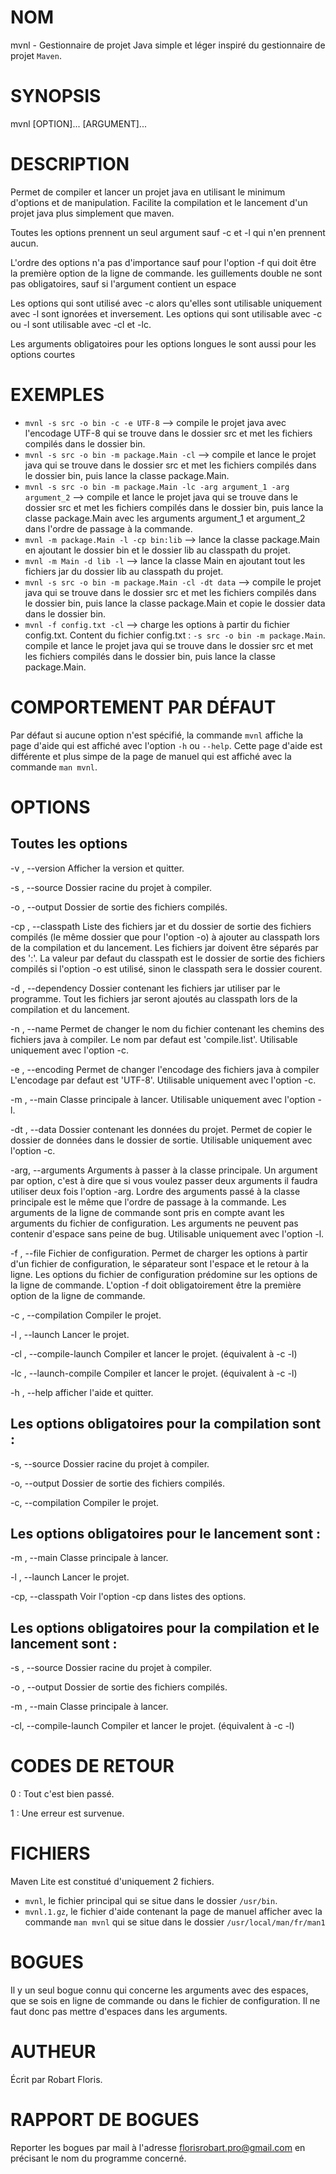 # NOM

mvnl - Gestionnaire de projet Java simple et léger inspiré du gestionnaire de projet `Maven`.

# SYNOPSIS

mvnl [OPTION]... [ARGUMENT]...

# DESCRIPTION

Permet de compiler et lancer un projet java en utilisant le minimum d'options et de manipulation.
Facilite la compilation et le lancement d'un projet java plus simplement que maven.

Toutes les options prennent un seul argument sauf -c et -l qui n'en prennent aucun.

L'ordre des options n'a pas d'importance sauf pour l'option -f qui doit être la première option de la ligne de commande.
les guillements double ne sont pas obligatoires, sauf si l'argument contient un espace

Les options qui sont utilisé avec -c alors qu'elles sont utilisable uniquement avec -l sont ignorées et inversement.
Les options qui sont utilisable avec -c ou -l sont utilisable avec -cl et -lc.

Les arguments obligatoires pour les options longues le sont aussi pour les options courtes

# EXEMPLES

- `mvnl -s src -o bin -c -e UTF-8` --> compile le projet java avec l'encodage UTF-8 qui se trouve dans le dossier src et met les fichiers compilés dans le dossier bin.
- `mvnl -s src -o bin -m package.Main -cl` --> compile et lance le projet java qui se trouve dans le dossier src et met les fichiers compilés dans le dossier bin, puis lance la classe package.Main.
- `mvnl -s src -o bin -m package.Main -lc -arg argument_1 -arg argument_2` --> compile et lance le projet java qui se trouve dans le dossier src et met les fichiers compilés dans le dossier bin, puis lance la classe package.Main avec les arguments argument_1 et argument_2 dans l'ordre de passage à la commande.
- `mvnl -m package.Main -l -cp bin:lib` --> lance la classe package.Main en ajoutant le dossier bin et le dossier lib au classpath du projet.
- `mvnl -m Main -d lib -l` --> lance la classe Main en ajoutant tout les fichiers jar du dossier lib au classpath du projet.
- `mvnl -s src -o bin -m package.Main -cl -dt data` --> compile le projet java qui se trouve dans le dossier src et met les fichiers compilés dans le dossier bin, puis lance la classe package.Main et copie le dossier data dans le dossier bin.
- `mvnl -f config.txt -cl` --> charge les options à partir du fichier config.txt. Content du fichier config.txt : `-s src -o bin -m package.Main`. compile et lance le projet java qui se trouve dans le dossier src et met les fichiers compilés dans le dossier bin, puis lance la classe package.Main.

# COMPORTEMENT PAR DÉFAUT

Par défaut si aucune option n'est spécifié, la commande `mvnl` affiche la page d'aide qui est affiché avec l'option `-h` ou `--help`. Cette page d'aide est différente et plus simpe de la page de manuel qui est affiché avec la commande `man mvnl`.

# OPTIONS

## Toutes les options

-v  , --version         Afficher la version et quitter.

-s  , --source          Dossier racine du projet à compiler.

-o  , --output          Dossier de sortie des fichiers compilés.

-cp , --classpath       Liste des fichiers jar et du dossier de sortie des fichiers compilés (le même dossier que pour l'option -o) à ajouter au classpath lors de la compilation et du lancement. Les fichiers jar doivent être séparés par des ':'. La valeur par defaut du classpath est le dossier de sortie des fichiers compilés si l'option -o est utilisé, sinon le classpath sera le dossier courent.

-d  , --dependency      Dossier contenant les fichiers jar utiliser par le programme. Tout les fichiers jar seront ajoutés au classpath lors de la compilation et du lancement.

-n  , --name            Permet de changer le nom du fichier contenant les chemins des fichiers java à compiler. Le nom par defaut est 'compile.list'. Utilisable uniquement avec l'option -c.

-e  , --encoding        Permet de changer l'encodage des fichiers java à compiler L'encodage par defaut est 'UTF-8'. Utilisable uniquement avec l'option -c.

-m  , --main            Classe principale à lancer. Utilisable uniquement avec l'option -l.

-dt , --data            Dossier contenant les données du projet. Permet de copier le dossier de données dans le dossier de sortie. Utilisable uniquement avec l'option -c.

-arg, --arguments       Arguments à passer à la classe principale. Un argument par option, c'est à dire que si vous voulez passer deux arguments il faudra utiliser deux fois l'option -arg. Lordre des arguments passé à la classe principale est le même que l'ordre de passage à la commande. Les arguments de la ligne de commande sont pris en compte avant les arguments du fichier de configuration. Les arguments ne peuvent pas contenir d'espace sans peine de bug. Utilisable uniquement avec l'option -l.

-f  , --file            Fichier de configuration. Permet de charger les options à partir d'un fichier de configuration, le séparateur sont l'espace et le retour à la ligne. Les options du fichier de configuration prédomine sur les options de la ligne de commande. L'option -f doit obligatoirement être la première option de la ligne de commande.

-c  , --compilation     Compiler le projet.

-l  , --launch          Lancer le projet.

-cl , --compile-launch  Compiler et lancer le projet. (équivalent à -c -l)

-lc , --launch-compile  Compiler et lancer le projet. (équivalent à -c -l)

-h  , --help            afficher l'aide et quitter.

## Les options obligatoires pour la compilation sont :

-s, --source       Dossier racine du projet à compiler.

-o, --output       Dossier de sortie des fichiers compilés.

-c, --compilation  Compiler le projet.

## Les options obligatoires pour le lancement sont :

-m , --main       Classe principale à lancer.

-l , --launch     Lancer le projet.

-cp, --classpath  Voir l'option -cp dans listes des options.

## Les options obligatoires pour la compilation et le lancement sont :

-s , --source          Dossier racine du projet à compiler.

-o , --output          Dossier de sortie des fichiers compilés.

-m , --main            Classe principale à lancer.

-cl, --compile-launch  Compiler et lancer le projet. (équivalent à -c -l)

# CODES DE RETOUR

0 : Tout c'est bien passé.

1 : Une erreur est survenue.

# FICHIERS

Maven Lite est constitué d'uniquement 2 fichiers.

- `mvnl`, le fichier principal qui se situe dans le dossier `/usr/bin`.
- `mvnl.1.gz`, le fichier d'aide contenant la page de manuel afficher avec la commande `man mvnl` qui se situe dans le dossier `/usr/local/man/fr/man1`

# BOGUES

Il y un seul bogue connu qui concerne les arguments avec des espaces, que se sois en ligne de commande ou dans le fichier de configuration. Il ne faut donc pas mettre d'espaces dans les arguments.

# AUTHEUR

Écrit par Robart Floris.

# RAPPORT DE BOGUES

Reporter les bogues par mail à l'adresse <florisrobart.pro@gmail.com> en précisant le nom du programme concerné.